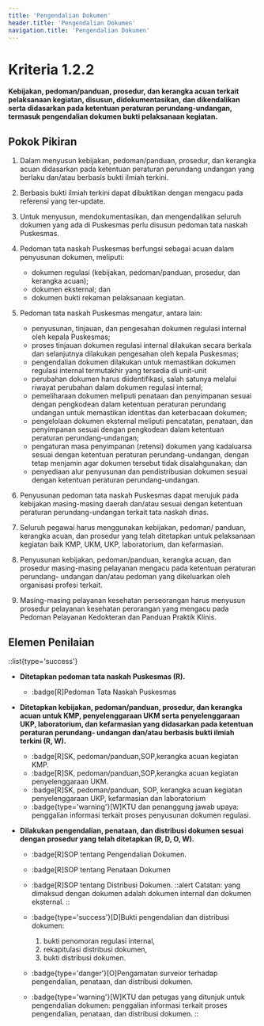 ```yaml
---
title: 'Pengendalian Dokumen'
header.title: 'Pengendalian Dokumen'
navigation.title: 'Pengendalian Dokumen'
---
```


# Kriteria 1.2.2 
**Kebijakan, pedoman/panduan, prosedur, dan kerangka acuan terkait pelaksanaan kegiatan, disusun, didokumentasikan, dan dikendalikan serta didasarkan pada ketentuan peraturan perundang-undangan, termasuk pengendalian dokumen bukti pelaksanaan kegiatan.** 

## Pokok Pikiran 

1. Dalam menyusun kebijakan, pedoman/panduan, prosedur, dan kerangka acuan didasarkan pada ketentuan peraturan perundang undangan yang berlaku dan/atau berbasis bukti ilmiah terkini. 
2. Berbasis bukti ilmiah terkini dapat dibuktikan dengan mengacu pada referensi yang ter-update. 
3. Untuk menyusun, mendokumentasikan, dan mengendalikan seluruh dokumen yang ada di Puskesmas perlu disusun pedoman tata naskah Puskesmas. 
4. Pedoman tata naskah Puskesmas berfungsi sebagai acuan dalam penyusunan dokumen, meliputi: 
   - dokumen regulasi (kebijakan, pedoman/panduan, prosedur, dan kerangka acuan); 
   - dokumen eksternal; dan 
   - dokumen bukti rekaman pelaksanaan kegiatan. 
5. Pedoman tata naskah Puskesmas mengatur, antara lain: 
   - penyusunan, tinjauan, dan pengesahan dokumen regulasi internal oleh kepala Puskesmas; 
   - proses tinjauan dokumen regulasi internal dilakukan secara berkala dan selanjutnya dilakukan pengesahan oleh kepala Puskesmas; 
   - pengendalian dokumen dilakukan untuk memastikan dokumen regulasi internal termutakhir yang tersedia di unit-unit  
   - perubahan dokumen harus diidentifikasi, salah satunya melalui riwayat perubahan dalam dokumen regulasi internal; 
   - pemeliharaan dokumen meliputi penataan dan penyimpanan sesuai dengan pengkodean dalam ketentuan peraturan perundang undangan untuk memastikan identitas dan keterbacaan dokumen; 
   - pengelolaan dokumen eksternal meliputi pencatatan, penataan, dan penyimpanan sesuai dengan pengkodean dalam ketentuan peraturan perundang-undangan; 
   - pengaturan masa penyimpanan (retensi) dokumen yang kadaluarsa sesuai dengan ketentuan peraturan perundang-undangan, dengan tetap menjamin agar dokumen tersebut tidak disalahgunakan; dan 
   - penyediaan alur penyusunan dan pendistribusian dokumen sesuai dengan ketentuan peraturan perundang-undangan. 

6. Penyusunan pedoman tata naskah Puskesmas dapat merujuk pada kebijakan masing-masing daerah dan/atau sesuai dengan ketentuan peraturan perundang-undangan terkait tata naskah dinas. 

7. Seluruh pegawai harus menggunakan kebijakan, pedoman/ panduan, kerangka acuan, dan prosedur yang telah ditetapkan untuk  pelaksanaan  kegiatan baik KMP, UKM, UKP, laboratorium, dan kefarmasian. 

8. Penyusunan kebijakan, pedoman/panduan, kerangka acuan, dan prosedur masing-masing pelayanan mengacu pada ketentuan peraturan perundang- undangan dan/atau pedoman yang dikeluarkan oleh organisasi profesi terkait. 

9. Masing-masing pelayanan kesehatan perseorangan harus menyusun prosedur pelayanan kesehatan perorangan yang mengacu pada Pedoman Pelayanan Kedokteran dan Panduan Praktik Klinis. 
     
## Elemen Penilaian 

::list{type='success'}

- **Ditetapkan pedoman tata naskah Puskesmas (R).**  

   - :badge[R]Pedoman Tata Naskah Puskesmas 
 
- **Ditetapkan kebijakan, pedoman/panduan, prosedur, dan kerangka acuan untuk KMP, penyelenggaraan UKM serta penyelenggaraan UKP, laboratorium, dan kefarmasian yang didasarkan pada ketentuan peraturan perundang- undangan dan/atau berbasis bukti ilmiah terkini (R, W).**  

   - :badge[R]SK, pedoman/panduan,SOP,kerangka acuan kegiatan KMP. 
   - :badge[R]SK, pedoman/panduan,SOP,kerangka acuan kegiatan penyelenggaraan UKM. 
   - :badge[R]SK, pedoman/panduan, SOP, kerangka acuan kegiatan penyelenggaraan UKP, kefarmasian dan laboratorium 
   - :badge{type='warning'}[W]KTU dan penanggung jawab upaya: penggalian informasi terkait proses penyusunan dokumen regulasi. 

- **Dilakukan pengendalian, penataan, dan distribusi dokumen sesuai dengan prosedur yang telah ditetapkan (R, D, O, W).** 

  - :badge[R]SOP tentang Pengendalian Dokumen. 
  - :badge[R]SOP tentang Penataan Dokumen 
  - :badge[R]SOP tentang Distribusi Dokumen. 
    ::alert
    Catatan: 
    yang dimaksud dengan dokumen adalah dokumen internal dan dokumen eksternal. 
    ::
  
  - :badge{type='success'}[D]Bukti pengendalian dan distribusi dokumen: 
    1. bukti penomoran regulasi internal, 
    2. rekapitulasi distribusi dokumen, 
    3. bukti distribusi dokumen. 

  - :badge{type='danger'}[O]Pengamatan surveior terhadap pengendalian, penataan, dan distribusi dokumen. 
  - :badge{type='warning'}[W]KTU dan petugas yang ditunjuk untuk pengendalian dokumen:  penggalian informasi terkait proses pengendalian, penataan, dan distribusi dokumen. 
::